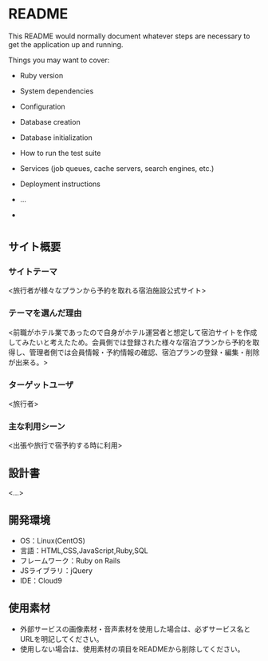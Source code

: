 # README

This README would normally document whatever steps are necessary to get the
application up and running.

Things you may want to cover:

* Ruby version

* System dependencies

* Configuration

* Database creation

* Database initialization

* How to run the test suite

* Services (job queues, cache servers, search engines, etc.)

* Deployment instructions

* ...
*
# <MACCHI-IN>

## サイト概要
### サイトテーマ
<旅行者が様々なプランから予約を取れる宿泊施設公式サイト>

### テーマを選んだ理由
<前職がホテル業であったので自身がホテル運営者と想定して宿泊サイトを作成してみたいと考えたため。会員側では登録された様々な宿泊プランから予約を取得し、管理者側では会員情報・予約情報の確認、宿泊プランの登録・編集・削除が出来る。>

### ターゲットユーザ
<旅行者>

### 主な利用シーン
<出張や旅行で宿予約する時に利用>

## 設計書
<...>

## 開発環境
- OS：Linux(CentOS)
- 言語：HTML,CSS,JavaScript,Ruby,SQL
- フレームワーク：Ruby on Rails
- JSライブラリ：jQuery
- IDE：Cloud9

## 使用素材
- 外部サービスの画像素材・音声素材を使用した場合は、必ずサービス名とURLを明記してください。
- 使用しない場合は、使用素材の項目をREADMEから削除してください。
